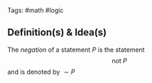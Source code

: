 Tags: #math #logic
## Definition(s) & Idea(s)
The *negation* of a statement $P$ is the statement$$\text{not}\;P$$
and is denoted by $\sim P$


